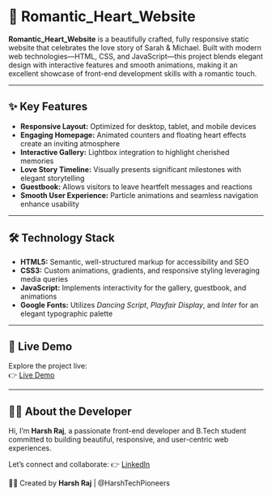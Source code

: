 # 💖 Romantic_Heart_Website

**Romantic_Heart_Website** is a beautifully crafted, fully responsive static website that celebrates the love story of Sarah & Michael. Built with modern web technologies—HTML, CSS, and JavaScript—this project blends elegant design with interactive features and smooth animations, making it an excellent showcase of front-end development skills with a romantic touch.

---

## ✨ Key Features

- **Responsive Layout:** Optimized for desktop, tablet, and mobile devices  
- **Engaging Homepage:** Animated counters and floating heart effects create an inviting atmosphere  
- **Interactive Gallery:** Lightbox integration to highlight cherished memories  
- **Love Story Timeline:** Visually presents significant milestones with elegant storytelling  
- **Guestbook:** Allows visitors to leave heartfelt messages and reactions  
- **Smooth User Experience:** Particle animations and seamless navigation enhance usability  

---

## 🛠️ Technology Stack

- **HTML5:** Semantic, well-structured markup for accessibility and SEO  
- **CSS3:** Custom animations, gradients, and responsive styling leveraging media queries  
- **JavaScript:** Implements interactivity for the gallery, guestbook, and animations  
- **Google Fonts:** Utilizes *Dancing Script*, *Playfair Display*, and *Inter* for an elegant typographic palette  

---

## 🚀 Live Demo

Explore the project live:  
👉 [Live Demo](https://harshtechpioneers.github.io/Romantic_Heart_Website/)  

---

## 🙋‍♂️ About the Developer

Hi, I’m **Harsh Raj**, a passionate front-end developer and B.Tech student committed to building beautiful, responsive, and user-centric web experiences.

Let’s connect and collaborate:
👉 [LinkedIn](https://www.linkedin.com/in/harshraj94/)

👨‍💻 Created by **Harsh Raj** | @HarshTechPioneers
